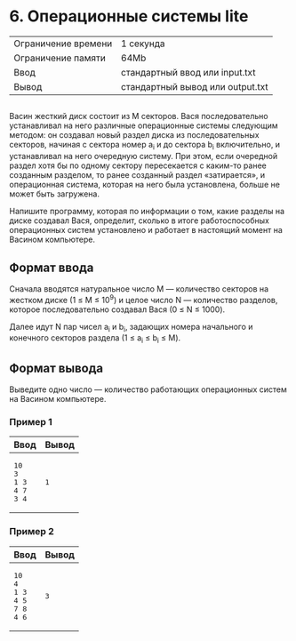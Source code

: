 <div class="problem-statement">
   <div class="header">
      <h1 class="title">6. Операционные системы lite</h1>
      <table>
         <tr class="time-limit">
            <td class="property-title">Ограничение времени</td>
            <td>1&nbsp;секунда</td>
         </tr>
         <tr class="memory-limit">
            <td class="property-title">Ограничение памяти</td>
            <td>64Mb</td>
         </tr>
         <tr class="input-file">
            <td class="property-title">Ввод</td>
            <td colspan="1">стандартный ввод или input.txt</td>
         </tr>
         <tr class="output-file">
            <td class="property-title">Вывод</td>
            <td colspan="1">стандартный вывод или output.txt</td>
         </tr>
      </table>
   </div>
   <h2></h2>
   <div class="legend"><span style="">
         <p>Васин жесткий диск состоит из M секторов. Вася последовательно устанавливал на него различные операционные системы следующим
            методом: он создавал новый раздел диска из последовательных секторов, начиная с сектора номер <span class="tex-math-text">a<sub>i</sub></span> и до сектора <span class="tex-math-text">b<sub>i</sub></span> включительно, и устанавливал на него очередную систему. При этом, если очередной раздел хотя бы по одному сектору пересекается
            с каким-то ранее созданным разделом, то ранее созданный раздел «затирается», и операционная система, которая на него была
            установлена, больше не может быть загружена.
         </p></span><p>Напишите программу, которая по информации о том, какие разделы на диске создавал Вася, определит, сколько в итоге работоспособных
         операционных систем установлено и работает в настоящий момент на Васином компьютере. 
      </p>
   </div>
   <h2>Формат ввода</h2>
   <div class="input-specification"><span style="">
         <p>Сначала вводятся натуральное число M — количество секторов на жестком диске (1 ≤ M ≤ <span class="tex-math-text">10<sup>9</sup></span>) и целое число N — количество разделов, которое последовательно создавал Вася (0 ≤ N ≤ 1000).
         </p></span><p>Далее идут N пар чисел <span class="tex-math-text">a<sub>i</sub></span> и <span class="tex-math-text">b<sub>i</sub></span>, задающих номера начального и конечного секторов раздела (1 ≤ <span class="tex-math-text">a<sub>i</sub></span> ≤ <span class="tex-math-text">b<sub>i</sub></span> ≤ M). 
      </p>
   </div>
   <h2>Формат вывода</h2>
   <div class="output-specification"><span style="">
         <p>Выведите одно число — количество работающих операционных систем на Васином компьютере.</p></span></div>
   <h3>Пример 1</h3>
   <table class="sample-tests">
      <thead>
         <tr>
            <th>Ввод</th>
            <th>Вывод</th>
         </tr>
      </thead>
      <tbody>
         <tr>
            <td><pre>10
3
1 3
4 7
3 4
</pre></td>
            <td><pre>1
</pre></td>
         </tr>
      </tbody>
   </table>
   <h3>Пример 2</h3>
   <table class="sample-tests">
      <thead>
         <tr>
            <th>Ввод</th>
            <th>Вывод</th>
         </tr>
      </thead>
      <tbody>
         <tr>
            <td><pre>10
4
1 3
4 5
7 8
4 6
</pre></td>
            <td><pre>3
</pre></td>
         </tr>
      </tbody>
   </table>
</div></div>
